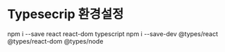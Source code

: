 # Typesecrip 환경설정
npm i --save react react-dom typescript
npm i --save-dev @types/react @types/react-dom @types/node

